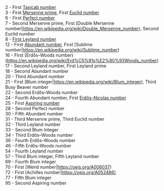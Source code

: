 2 - First [Taxicab number](https://en.wikipedia.org/wiki/Taxicab_number)  
3 - First [Mersenne prime](https://en.wikipedia.org/wiki/Mersenne_prime), First [Euclid number](https://en.wikipedia.org/wiki/Euclid_number)  
6 - First [Perfect number](https://en.wikipedia.org/wiki/Perfect_number)    
7 - Second Mersenne prime, First [Double Mersenne number|https://en.wikipedia.org/wiki/Double_Mersenne_number), Second Euclid number  
8 - [First Leyland number](https://en.wikipedia.org/wiki/Leyland_number)  
12 - First [Abundant number](https://en.wikipedia.org/wiki/Abundant_number), First [Sublime number|https://en.wikipedia.org/wiki/Sublime_number)  
16 - First [Erdős–Woods number)(https://en.wikipedia.org/wiki/Erd%C5%91s%E2%80%93Woods_number)  
17 - Second Leyland number, First Leyland prime  
18 - Second Abundant number  
20 - Third Abundant number  
21 - First [Blum integer|https://en.wikipedia.org/wiki/Blum_integer), Third Busy Beaver number  
22 - Second Erdős–Woods number  
24 - Fourth Abundant number, First [Erdős–Nicolas number](https://en.wikipedia.org/wiki/Erd%C5%91s%E2%80%93Nicolas_number)  
25 - First [Aspiring number](https://oeis.org/A063769)  
28 - Second Perfect number  
30 - Fifth Abundant number  
31 - Third Mersenne prime, Third Euclid number  
32 - Third Leyland number  
33 - Second Blum Integer  
34 - Third Erdős–Woods number  
36 - Fourth Erdős–Woods number  
46 - Fifth Erdős–Woods number  
54 - Fourth Leyland number  
57 - Third Blum integer, Fifth Leyland number  
69 - Fourth Blum integer  
70 - First [Weird number|https://oeis.org/A006037)  
72 - First [Achilles number|https://oeis.org/A052486]  
77 - Fifth Blum integer  
95 - Second Aspiring number  
